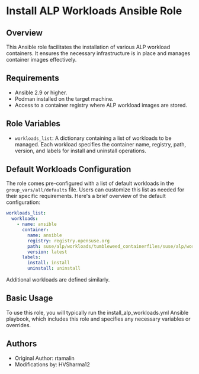 # Install ALP Workloads Ansible Role

## Overview

This Ansible role facilitates the installation of various ALP workload containers. It ensures the necessary infrastructure is in place and manages container images effectively.

## Requirements

- Ansible 2.9 or higher.
- Podman installed on the target machine.
- Access to a container registry where ALP workload images are stored.

## Role Variables

- `workloads_list`: A dictionary containing a list of workloads to be managed. Each workload specifies the container name, registry, path, version, and labels for install and uninstall operations.

## Default Workloads Configuration

The role comes pre-configured with a list of default workloads in the `group_vars/all/defaults` file. Users can customize this list as needed for their specific requirements. Here's a brief overview of the default configuration:

```yaml
workloads_list:
  workloads:
    - name: ansible
      container:
        name: ansible
        registry: registry.opensuse.org
        path: suse/alp/workloads/tumbleweed_containerfiles/suse/alp/workloads
        version: latest
      labels:
        install: install
        uninstall: uninstall
```
Additional workloads are defined similarly.

## Basic Usage

To use this role, you will typically run the install_alp_workloads.yml Ansible playbook, which includes this role and specifies any necessary variables or overrides.

## Authors
- Original Author: rtamalin
- Modifications by: HVSharma12
